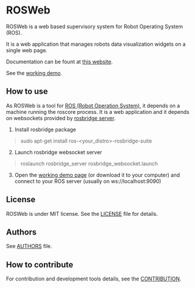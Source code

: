 
# ROSWeb

ROSWeb is a web based supervisory system for Robot Operating System (ROS).

It is a web application that manages robots data visualization widgets on a single web page.

Documentation can be fount at [this website][doc].

See the [working demo][demo].

## How to use

As ROSWeb is a tool for [ROS (Robot Operation System)][ros], it depends on a machine running the roscore process.
It is a web application and it depends on websockets provided by [rosbridge server][rosbridge].

1. Install rosbridge package

> sudo apt-get install ros-\<your_distro\>-rosbridge-suite

2. Launch rosbridge websocket server

> roslaunch rosbridge_server rosbridge_websocket.launch

3. Open the [working demo page][demo] (or download it to your computer) and connect to your ROS server (usually on ws://localhost:9090)

## License

ROSWeb is under MIT license. See the [LICENSE](LICENSE) file for details.

## Authors

See [AUTHORS](AUTHORS.md) file.

## How to contribute

For contribution and development tools details, see the [CONTRIBUTION](CONTRIBUTION.md).

[//]: #

[ros]: <http://www.ros.org>
[doc]: <http://www.labrom.eesc.usp.br/rosweb/typedoc>
[demo]: <http://www.labrom.eesc.usp.br/rosweb/demo>
[rosbridge]: <http://www.github.com/RobotWebTools/rosbridge_suite>
